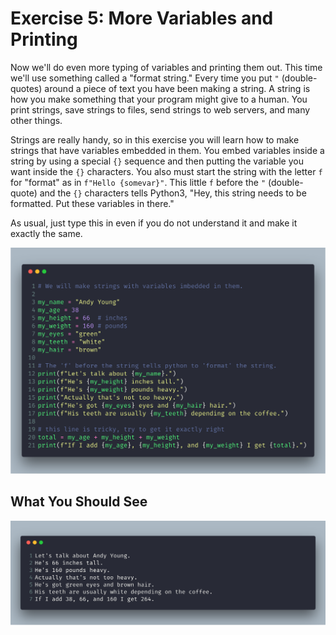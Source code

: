 # Exercise 5: More Variables and Printing

Now we'll do even more typing of variables and printing them out. This time we'll use something called a "format string." Every time you put `"` (double-quotes) around a piece of text you have been making a string. A string is how you make something that your program might give to a human. You print strings, save strings to files, send strings to web servers, and many other things.

Strings are really handy, so in this exercise you will learn how to make strings that have variables embedded in them. You embed variables inside a string by using a special `{}` sequence and then putting the variable you want inside the `{}` characters. You also must start the string with the letter `f` for "format" as in `f"Hello {somevar}"`. This little `f` before the `"` (double-quote) and the `{}` characters tells Python3, "Hey, this string needs to be formatted. Put these variables in there."

As usual, just type this in even if you do not understand it and make it exactly the same.

![ex05.png](../assets/ex05/ex05.png)

## What You Should See

![bash05.png](../assets/ex05/bash05.png)